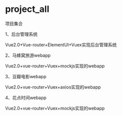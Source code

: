 # project_all
项目集合

1、后台管理系统

Vue2.0+Vue-router+ElementUI+Vuex实现后台管理系统

2、马蜂窝旅游webapp

Vue2.0+vue-router+Vuex+mockjs实现的webapp

3、豆瓣电影webapp

Vue2.0+vue-router+Vuex+axios实现的webapp

4、花点时间webapp

Vue2.0+vue-router+Vuex+mockjs实现的webapp

